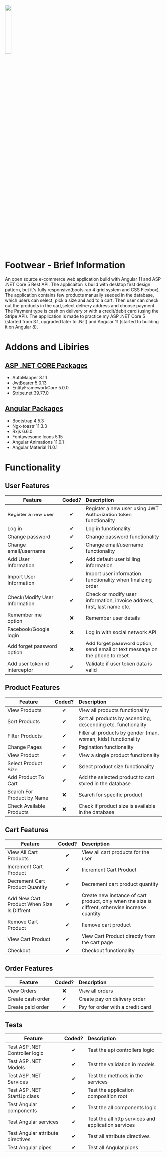<img src="https://cdn.pixabay.com/photo/2014/04/02/10/53/shopping-cart-304843_1280.png" width=20% height=20%>

# Footwear - Brief Information 
An open source e-commerce web application build with Angular 11 and ASP .NET Core 5 Rest API. The applicaiton is build with desktop first design pattern, but it's fully responsive(bootstrap 4 grid system and CSS Flexbox). The application contains few products manually seeded in the database, which users can select, pick a size and add to a cart. Then user can check out the products in the cart,select delivery address and choose payment. The Payment type is cash on delivery or with a credit/debit card (using the Stripe API).
The application is made to practice my ASP .NET Core 5 (started from 3.1, upgraded later to .Net) and Angular 11 (started to building it on Angular 8). 

# Addons and Libiries
## [ASP .NET CORE Packages](https://github.com/milyo001/Footwear/blob/main/Footwear/Footwear/Footwear.csproj) 
* AutoMapper 8.1.1
* JwtBearer 5.0.13
* EntityFrameworkCore 5.0.0
* Stripe.net 39.77.0
## [Angular Packages](https://github.com/milyo001/Footwear/blob/main/Footwear/Footwear/ClientApp/package.json)
* Bootstrap 4.5.3
* Ngx-toastr 11.3.3
* Rxjs 6.6.0 
* Fontawesome Icons 5.15
* Angular Animations 11.0.1
* Angular Material 11.0.1


# Functionality
## User Features
| Feature  | Coded? | Description |
|----------|:-------------:|:-------------|
| Register a new user | &#10004; | Register a new user using JWT Authorization token functionality |
| Log in | &#10004; | Log in functionality |
| Change password | &#10004; | Change password functionality |
| Change email/username | &#10004; | Change email/username functionality |
| Add User Information | &#10004; | Add default user billing information |
| Import User Information | &#10004; | Import user information functionality when finalizing order |
| Check/Modify User Information | &#10004; | Check or modify user information, invoice address, first, last name etc. |
| Remember me option  | &#10060; | Remember user details |
| Facebook/Google login  | &#10060; | Log in with social network API |
| Add forget password option | &#10060; | Add forget password option, send email or text message on the phone to reset |
| Add user token id interceptor | &#10004; | Validate if user token data is valid |

## Product Features 
| Feature  | Coded? | Description |
|----------|:-------------:|:-------------|
| View Products  | &#10004; | View all products functionality  |
| Sort Products  | &#10004; | Sort all products by ascending, descending etc. functionality |
| Filter Products  | &#10004; | Filter all products by gender (man, woman, kids) functionality |
| Change Pages  | &#10004; | Pagination functionality |
| View Product  | &#10004; | View a single product functionality |
| Select Product Size  | &#10004; | Select product size functionality |
| Add Product To Cart | &#10004; | Add the selected product to cart stored in the database |
| Search For Product by Name | &#10060; | Search for specific product |
| Check Available Products | &#10060; | Check if product size is available in the database |

## Cart Features 
| Feature  | Coded? | Description |
|----------|:-------------:|:-------------|
| View All Cart Products | &#10004; | View all cart products for the user |
| Increment Cart Product  | &#10004; | Increment Cart Product |
| Decrement Cart Product Quantity | &#10004; | Decrement cart product quantity  |
| Add New Cart Product When Size Is Diffrent | &#10004; | Create new instance of cart product, only when the size is diffrent, otherwise increase quantity |
| Remove Cart Product | &#10004; | Remove cart product |
| View Cart Product | &#10004; | View Cart Product directly from the cart page |
| Checkout  | &#10004; | Checkout functionality |

## Order Features
| Feature  | Coded? | Description |
|----------|:-------------:|:-------------|
| View Orders | &#10060; | View all orders |
| Create cash order | &#10004; | Create pay on delivery order |
| Create paid order | &#10004; | Pay for order with a credit card |

## Tests
| Feature  | Coded? | Description |
|----------|:-------------:|:-------------|
| Test ASP .NET Controller logic | &#10004; | Test the api controllers logic |
| Test ASP .NET Models | &#10004; | Test the validation in models  |
| Test ASP .NET Services | &#10004; | Test the methods in the services  |
| Test ASP .NET StartUp class | &#10004; | Test the application composition root  |
| Test Angular components | &#10004; | Test the all components logic |
| Test Angular services | &#10004; | Test the all http services and application services |
| Test Angular attribute directives | &#10004; | Test all attribute directives |
| Test Angular pipes | &#10004; | Test all Angular pipes |



